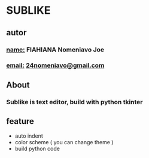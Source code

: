 # SUBLIKE
## autor
### <u> name:</u> FIAHIANA Nomeniavo **Joe**
### <u> email:</u> 24nomeniavo@gmail.com
## About

### Sublike is text editor, build with python tkinter

## feature

- auto indent
- color scheme ( you can change theme )
- build python code
